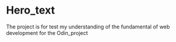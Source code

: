 # Hero_text

The project is for test my understanding of the fundamental of web development for the Odin_project
